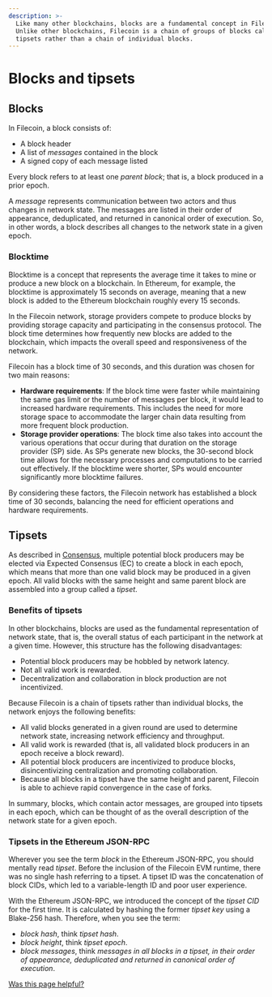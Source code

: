 ```yaml
---
description: >-
  Like many other blockchains, blocks are a fundamental concept in Filecoin.
  Unlike other blockchains, Filecoin is a chain of groups of blocks called
  tipsets rather than a chain of individual blocks.
---
```


# Blocks and tipsets

## Blocks

In Filecoin, a block consists of:

* A block header
* A list of _messages_ contained in the block
* A signed copy of each message listed

Every block refers to at least one _parent block_; that is, a block produced in a prior epoch.

A _message_ represents communication between two actors and thus changes in network state. The messages are listed in their order of appearance, deduplicated, and returned in canonical order of execution. So, in other words, a block describes all changes to the network state in a given epoch.

### Blocktime

Blocktime is a concept that represents the average time it takes to mine or produce a new block on a blockchain. In Ethereum, for example, the blocktime is approximately 15 seconds on average, meaning that a new block is added to the Ethereum blockchain roughly every 15 seconds.

In the Filecoin network, storage providers compete to produce blocks by providing storage capacity and participating in the consensus protocol. The block time determines how frequently new blocks are added to the blockchain, which impacts the overall speed and responsiveness of the network.

Filecoin has a block time of 30 seconds, and this duration was chosen for two main reasons:

* **Hardware requirements**: If the block time were faster while maintaining the same gas limit or the number of messages per block, it would lead to increased hardware requirements. This includes the need for more storage space to accommodate the larger chain data resulting from more frequent block production.
* **Storage provider operations**: The block time also takes into account the various operations that occur during that duration on the storage provider (SP) side. As SPs generate new blocks, the 30-second block time allows for the necessary processes and computations to be carried out effectively. If the blocktime were shorter, SPs would encounter significantly more blocktime failures.

By considering these factors, the Filecoin network has established a block time of 30 seconds, balancing the need for efficient operations and hardware requirements.

## Tipsets

As described in [Consensus](consensus.md), multiple potential block producers may be elected via Expected Consensus (EC) to create a block in each epoch, which means that more than one valid block may be produced in a given epoch. All valid blocks with the same height and same parent block are assembled into a group called a _tipset_.

### Benefits of tipsets

In other blockchains, blocks are used as the fundamental representation of network state, that is, the overall status of each participant in the network at a given time. However, this structure has the following disadvantages:

* Potential block producers may be hobbled by network latency.
* Not all valid work is rewarded.
* Decentralization and collaboration in block production are not incentivized.

Because Filecoin is a chain of tipsets rather than individual blocks, the network enjoys the following benefits:

* All valid blocks generated in a given round are used to determine network state, increasing network efficiency and throughput.
* All valid work is rewarded (that is, all validated block producers in an epoch receive a block reward).
* All potential block producers are incentivized to produce blocks, disincentivizing centralization and promoting collaboration.
* Because all blocks in a tipset have the same height and parent, Filecoin is able to achieve rapid convergence in the case of forks.

In summary, blocks, which contain actor messages, are grouped into tipsets in each epoch, which can be thought of as the overall description of the network state for a given epoch.

### Tipsets in the Ethereum JSON-RPC

Wherever you see the term _block_ in the Ethereum JSON-RPC, you should mentally read _tipset_. Before the inclusion of the Filecoin EVM runtime, there was no single hash referring to a tipset. A tipset ID was the concatenation of block CIDs, which led to a variable-length ID and poor user experience.

With the Ethereum JSON-RPC, we introduced the concept of the _tipset CID_ for the first time. It is calculated by hashing the former _tipset key_ using a Blake-256 hash. Therefore, when you see the term:

* _block hash_, think _tipset hash_.
* _block height_, think _tipset epoch_.
* _block messages_, think _messages in all blocks in a tipset, in their order of appearance, deduplicated and returned in canonical order of execution_.



&#x20;[Was this page helpful?](https://airtable.com/apppq4inOe4gmSSlk/pagoZHC2i1iqgphgl/form?prefill\_Page%20URL=https%3A%2F%2Fapp.gitbook.com%2Fo%2FNNmD4UvLc26b1TmEYgzE%2Fs%2FxNWFG7bQkjLkl5BBGjbD%2F)&#x20;
